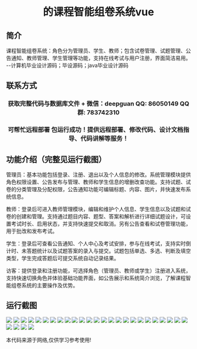 <p><h1 align="center">的课程智能组卷系统vue</h1></p>

## 简介
课程智能组卷系统：角色分为管理员、学生、教师；包含试卷管理、试题管理、公告通知、教师管理、学生管理等功能，支持在线考试与用户注册，界面简洁易用。    --计算机毕业设计源码；毕设源码；java毕业设计源码


## 联系方式
<p><h3 align="center">获取完整代码与数据库文件 + 微信：deepguan QQ: 86050149 QQ群: 783742310</h3></p>
<p><h3 align="center">可帮忙远程部署 包运行成功！提供远程部署、修改代码、设计文档指导、代码讲解等服务！</h3></p>

## 功能介绍（完整见运行截图）
管理员：基本功能包括登录、注册、退出以及个人信息的修改。系统管理模块提供角色权限设置、公告发布与管理、教师和学生信息的增删改查功能。支持试题、试卷的分类管理及分配权限，公告通知功能可编辑标题、内容、图片，并快速发布系统信息。

教师：登录后可进入教师管理模块，编辑和维护个人信息、学生信息以及试题和试卷的创建和管理。支持通过题目内容、题型、答案和解析进行详细试题设计，可设置考试时长、启用状态，并支持快速提交和取消。另有公告查看和试卷管理功能，用于批改和发布考试。

学生：登录后可查看公告通知、个人中心及考试安排，参与在线考试，支持实时倒计时、未答题统计以及试题答案的录入与提交。试题包括单选、多选、判断及填空类型，学生完成答题后可提交系统自动记录结果。

访客：提供登录和注册功能，可选择角色（管理员、教师或学生）注册进入系统，支持快速切换角色并体验基础功能界面，如公告展示和系统简介浏览，了解课程智能组卷系统的主要操作及优势。


## 运行截图
![](img/001.jpg)
![](img/002.jpg)
![](img/003.jpg)
![](img/004.jpg)
![](img/005.jpg)
![](img/006.jpg)
![](img/007.jpg)
![](img/008.jpg)
![](img/009.jpg)
![](img/010.jpg)
![](img/011.jpg)
![](img/012.jpg)
![](img/013.jpg)
![](img/014.jpg)
![](img/015.jpg)
![](img/016.jpg)
![](img/017.jpg)
![](img/018.jpg)
![](img/019.jpg)
![](img/020.jpg)
![](img/021.jpg)
![](img/022.jpg)
![](img/023.jpg)
![](img/024.jpg)
![](img/025.jpg)
![](img/026.jpg)
![](img/027.jpg)
![](img/028.jpg)
![](img/029.jpg)

<p>本代码来源于网络,仅供学习参考使用!</p>
